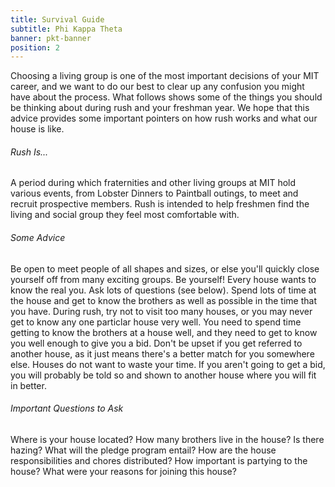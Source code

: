 ```yaml
---
title: Survival Guide
subtitle: Phi Kappa Theta
banner: pkt-banner
position: 2
---
```

Choosing a living group is one of the most important decisions of your MIT career, and we want to do our best to clear up any confusion you might have about the process. What follows shows some of the things you should be thinking about during rush and your freshman year. We hope that this advice provides some important pointers on how rush works and what our house is like.

###### Rush Is...

A period during which fraternities and other living groups at MIT hold various events, from Lobster Dinners to Paintball outings, to meet and recruit prospective members. Rush is intended to help freshmen find the living and social group they feel most comfortable with.

###### Some Advice

Be open to meet people of all shapes and sizes, or else you'll quickly close yourself off from many exciting groups.
Be yourself! Every house wants to know the real you. Ask lots of questions (see below).
Spend lots of time at the house and get to know the brothers as well as possible in the time that you have.
During rush, try not to visit too many houses, or you may never get to know any one particlar house very well. You need to spend time getting to know the brothers at a house well, and they need to get to know you well enough to give you a bid.
Don't be upset if you get referred to another house, as it just means there's a better match for you somewhere else. Houses do not want to waste your time.
If you aren't going to get a bid, you will probably be told so and shown to another house where you will fit in better.

###### Important Questions to Ask

Where is your house located?
How many brothers live in the house?
Is there hazing?
What will the pledge program entail?
How are the house responsibilities and chores distributed?
How important is partying to the house?
What were your reasons for joining this house?
